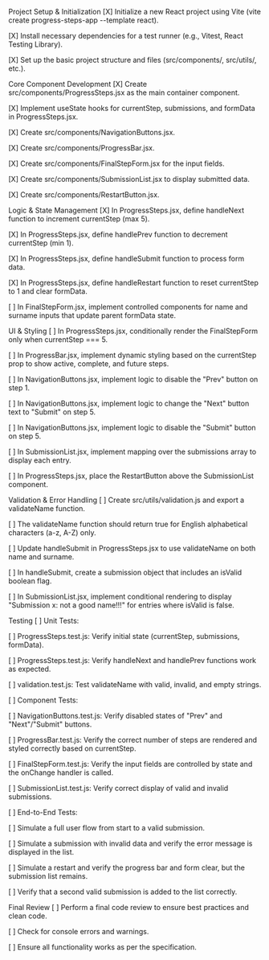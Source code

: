 Project Setup & Initialization
[X] Initialize a new React project using Vite (vite create progress-steps-app --template react).

[X] Install necessary dependencies for a test runner (e.g., Vitest, React Testing Library).

[X] Set up the basic project structure and files (src/components/, src/utils/, etc.).

Core Component Development
[X] Create src/components/ProgressSteps.jsx as the main container component.

[X] Implement useState hooks for currentStep, submissions, and formData in ProgressSteps.jsx.

[X] Create src/components/NavigationButtons.jsx.

[X] Create src/components/ProgressBar.jsx.

[X] Create src/components/FinalStepForm.jsx for the input fields.

[X] Create src/components/SubmissionList.jsx to display submitted data.

[X] Create src/components/RestartButton.jsx.

Logic & State Management
[X] In ProgressSteps.jsx, define handleNext function to increment currentStep (max 5).

[X] In ProgressSteps.jsx, define handlePrev function to decrement currentStep (min 1).

[X] In ProgressSteps.jsx, define handleSubmit function to process form data.

[X] In ProgressSteps.jsx, define handleRestart function to reset currentStep to 1 and clear formData.

[ ] In FinalStepForm.jsx, implement controlled components for name and surname inputs that update parent formData state.

UI & Styling
[ ] In ProgressSteps.jsx, conditionally render the FinalStepForm only when currentStep === 5.

[ ] In ProgressBar.jsx, implement dynamic styling based on the currentStep prop to show active, complete, and future steps.

[ ] In NavigationButtons.jsx, implement logic to disable the "Prev" button on step 1.

[ ] In NavigationButtons.jsx, implement logic to change the "Next" button text to "Submit" on step 5.

[ ] In NavigationButtons.jsx, implement logic to disable the "Submit" button on step 5.

[ ] In SubmissionList.jsx, implement mapping over the submissions array to display each entry.

[ ] In ProgressSteps.jsx, place the RestartButton above the SubmissionList component.

Validation & Error Handling
[ ] Create src/utils/validation.js and export a validateName function.

[ ] The validateName function should return true for English alphabetical characters (a-z, A-Z) only.

[ ] Update handleSubmit in ProgressSteps.jsx to use validateName on both name and surname.

[ ] In handleSubmit, create a submission object that includes an isValid boolean flag.

[ ] In SubmissionList.jsx, implement conditional rendering to display "Submission x: not a good name!!!" for entries where isValid is false.

Testing
[ ] Unit Tests:

[ ] ProgressSteps.test.js: Verify initial state (currentStep, submissions, formData).

[ ] ProgressSteps.test.js: Verify handleNext and handlePrev functions work as expected.

[ ] validation.test.js: Test validateName with valid, invalid, and empty strings.

[ ] Component Tests:

[ ] NavigationButtons.test.js: Verify disabled states of "Prev" and "Next"/"Submit" buttons.

[ ] ProgressBar.test.js: Verify the correct number of steps are rendered and styled correctly based on currentStep.

[ ] FinalStepForm.test.js: Verify the input fields are controlled by state and the onChange handler is called.

[ ] SubmissionList.test.js: Verify correct display of valid and invalid submissions.

[ ] End-to-End Tests:

[ ] Simulate a full user flow from start to a valid submission.

[ ] Simulate a submission with invalid data and verify the error message is displayed in the list.

[ ] Simulate a restart and verify the progress bar and form clear, but the submission list remains.

[ ] Verify that a second valid submission is added to the list correctly.

Final Review
[ ] Perform a final code review to ensure best practices and clean code.

[ ] Check for console errors and warnings.

[ ] Ensure all functionality works as per the specification.